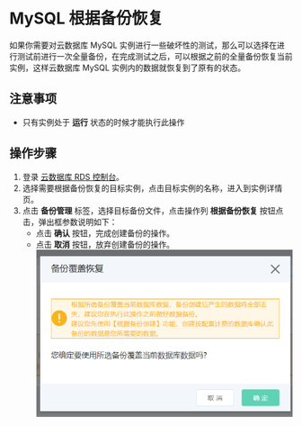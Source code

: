 # MySQL 根据备份恢复
如果你需要对云数据库 MySQL 实例进行一些破坏性的测试，那么可以选择在进行测试前进行一次全量备份，在完成测试之后，可以根据之前的全量备份恢复当前实例，这样云数据库 MySQL 实例内的数据就恢复到了原有的状态。

## 注意事项
* 只有实例处于 **运行** 状态的时候才能执行此操作

## 操作步骤
1. 登录 [云数据库 RDS 控制台](https://rds-console.jdcloud.com/database)。
2. 选择需要根据备份恢复的目标实例，点击目标实例的名称，进入到实例详情页。
3. 点击 **备份管理** 标签，选择目标备份文件，点击操作列 **根据备份恢复** 按钮点击，弹出框参数说明如下：
    * 点击 **确认** 按钮，完成创建备份的操作。
    * 点击 **取消** 按钮，放弃创建备份的操作。
    ![截图](../../../../../../image/RDS/restore-rds-instance.png)
